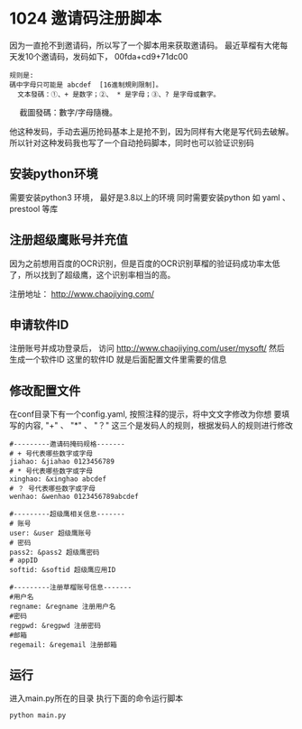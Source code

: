 # 1024 邀请码注册脚本
因为一直抢不到邀请码，所以写了一个脚本用来获取邀请码。
最近草榴有大佬每天发10个邀请码，发码如下，
    00fda+cd9+71dc00 
    
    规则是:
    碼中字母只可能是 abcdef  [16進制規則限制]。
      文本發碼：①、+ 是数字；②、 * 是字母；③、? 是字母或數字。
　  截圖發碼：數字/字母隨機。

他这种发码，手动去遍历抢码基本上是抢不到，因为同样有大佬是写代码去破解。
所以针对这种发码我也写了一个自动抢码脚本，同时也可以验证识别码

## 安装python环境
需要安装python3 环境， 最好是3.8以上的环境
同时需要安装python 如 yaml 、prestool 等库

## 注册超级鹰账号并充值
因为之前想用百度的OCR识别，但是百度的OCR识别草榴的验证码成功率太低了，所以找到了超级鹰，这个识别率相当的高。

注册地址： http://www.chaojiying.com/

## 申请软件ID
注册账号并成功登录后， 
访问 http://www.chaojiying.com/user/mysoft/
然后 生成一个软件ID 这里的软件ID 就是后面配置文件里需要的信息


## 修改配置文件 
在conf目录下有一个config.yaml, 按照注释的提示，将中文文字修改为你想
要填写的内容, 
 "+" 、 "*" 、 "？" 这三个是发码人的规则，根据发码人的规则进行修改


```
#---------邀请码掩码规格-------
# + 号代表哪些数字或字母
jiahao: &jiahao 0123456789
# * 号代表哪些数字或字母
xinghao: &xinghao abcdef
# ？ 号代表哪些数字或字母
wenhao: &wenhao 0123456789abcdef

#---------超级鹰相关信息-------
# 账号
user: &user 超级鹰账号
# 密码
pass2: &pass2 超级鹰密码
# appID
softid: &softid 超级鹰应用ID

#---------注册草榴账号信息-------
#用户名
regname: &regname 注册用户名
#密码
regpwd: &regpwd 注册密码
#邮箱
regemail: &regemail 注册邮箱
```

## 运行
进入main.py所在的目录
执行下面的命令运行脚本
```
python main.py  
```


